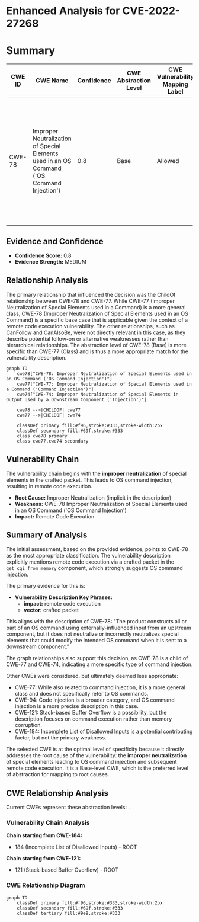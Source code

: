 # Enhanced Analysis for CVE-2022-27268

# Summary
| CWE ID | CWE Name | Confidence | CWE Abstraction Level | CWE Vulnerability Mapping Label | CWE-Vulnerability Mapping Notes |
|---|---|---|---|---|---|
| CWE-78 | Improper Neutralization of Special Elements used in an OS Command ('OS Command Injection') | 0.8 | Base | Allowed | Primary CWE. The application constructs an OS command using external input, but it does not neutralize special elements that could modify the intended OS command. |

## Evidence and Confidence

*   **Confidence Score:** 0.8
*   **Evidence Strength:** MEDIUM

## Relationship Analysis
The primary relationship that influenced the decision was the ChildOf relationship between CWE-78 and CWE-77. While CWE-77 (Improper Neutralization of Special Elements used in a Command) is a more general class, CWE-78 (Improper Neutralization of Special Elements used in an OS Command) is a specific base case that is applicable given the context of a remote code execution vulnerability. The other relationships, such as CanFollow and CanAlsoBe, were not directly relevant in this case, as they describe potential follow-on or alternative weaknesses rather than hierarchical relationships. The abstraction level of CWE-78 (Base) is more specific than CWE-77 (Class) and is thus a more appropriate match for the vulnerability description.

```mermaid
graph TD
    cwe78["CWE-78: Improper Neutralization of Special Elements used in an OS Command ('OS Command Injection')"]
    cwe77["CWE-77: Improper Neutralization of Special Elements used in a Command ('Command Injection')"]
    cwe74["CWE-74: Improper Neutralization of Special Elements in Output Used by a Downstream Component ('Injection')"]
    
    cwe78 -->|CHILDOF| cwe77
    cwe77 -->|CHILDOF| cwe74
    
    classDef primary fill:#f96,stroke:#333,stroke-width:2px
    classDef secondary fill:#69f,stroke:#333
    class cwe78 primary
    class cwe77,cwe74 secondary
```

## Vulnerability Chain
The vulnerability chain begins with the **improper neutralization** of special elements in the crafted packet. This leads to OS command injection, resulting in remote code execution.
  - **Root Cause:** Improper Neutralization (implicit in the description)
  - **Weakness:** CWE-78 Improper Neutralization of Special Elements used in an OS Command ('OS Command Injection')
  - **Impact:** Remote Code Execution

## Summary of Analysis
The initial assessment, based on the provided evidence, points to CWE-78 as the most appropriate classification. The vulnerability description explicitly mentions remote code execution via a crafted packet in the `get_cgi_from_memory` component, which strongly suggests OS command injection.

The primary evidence for this is:
*   **Vulnerability Description Key Phrases:**
    *   **impact:** remote code execution
    *   **vector:** crafted packet

This aligns with the description of CWE-78: "The product constructs all or part of an OS command using externally-influenced input from an upstream component, but it does not neutralize or incorrectly neutralizes special elements that could modify the intended OS command when it is sent to a downstream component."

The graph relationships also support this decision, as CWE-78 is a child of CWE-77 and CWE-74, indicating a more specific type of command injection.

Other CWEs were considered, but ultimately deemed less appropriate:

*   CWE-77: While also related to command injection, it is a more general class and does not specifically refer to OS commands.
*   CWE-94: Code Injection is a broader category, and OS command injection is a more precise description in this case.
*   CWE-121: Stack-based Buffer Overflow is a possibility, but the description focuses on command execution rather than memory corruption.
*   CWE-184: Incomplete List of Disallowed Inputs is a potential contributing factor, but not the primary weakness.

The selected CWE is at the optimal level of specificity because it directly addresses the root cause of the vulnerability: the **improper neutralization** of special elements leading to OS command injection and subsequent remote code execution. It is a Base-level CWE, which is the preferred level of abstraction for mapping to root causes.


## CWE Relationship Analysis

Current CWEs represent these abstraction levels: .


### Vulnerability Chain Analysis

**Chain starting from CWE-184:**
- 184 (Incomplete List of Disallowed Inputs) - ROOT


**Chain starting from CWE-121:**
- 121 (Stack-based Buffer Overflow) - ROOT



### CWE Relationship Diagram

```mermaid
graph TD
    classDef primary fill:#f96,stroke:#333,stroke-width:2px
    classDef secondary fill:#69f,stroke:#333
    classDef tertiary fill:#9e9,stroke:#333
```